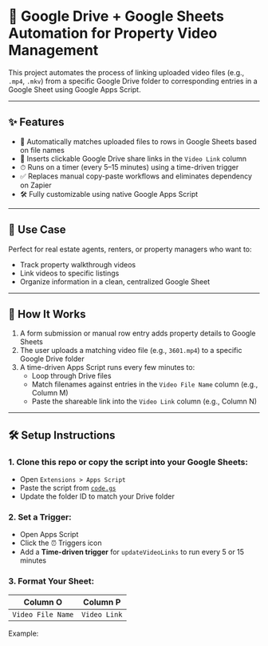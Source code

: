# 🏡 Google Drive + Google Sheets Automation for Property Video Management

This project automates the process of linking uploaded video files (e.g., `.mp4`, `.mkv`) from a specific Google Drive folder to corresponding entries in a Google Sheet using Google Apps Script.

---

## ✨ Features

- 🧠 Automatically matches uploaded files to rows in Google Sheets based on file names
- 🔗 Inserts clickable Google Drive share links in the `Video Link` column
- ⏱ Runs on a timer (every 5–15 minutes) using a time-driven trigger
- ✅ Replaces manual copy-paste workflows and eliminates dependency on Zapier
- 🛠 Fully customizable using native Google Apps Script

---

## 📁 Use Case

Perfect for real estate agents, renters, or property managers who want to:

- Track property walkthrough videos
- Link videos to specific listings
- Organize information in a clean, centralized Google Sheet

---

## 🔧 How It Works

1. A form submission or manual row entry adds property details to Google Sheets
2. The user uploads a matching video file (e.g., `3601.mp4`) to a specific Google Drive folder
3. A time-driven Apps Script runs every few minutes to:
   - Loop through Drive files
   - Match filenames against entries in the `Video File Name` column (e.g., Column M)
   - Paste the shareable link into the `Video Link` column (e.g., Column N)

---

## 🛠 Setup Instructions

### 1. Clone this repo or copy the script into your Google Sheets:
- Open `Extensions > Apps Script`
- Paste the script from [`code.gs`](code.gs)
- Update the folder ID to match your Drive folder

### 2. Set a Trigger:
- Open Apps Script
- Click the ⏰ Triggers icon
- Add a **Time-driven trigger** for `updateVideoLinks` to run every 5 or 15 minutes

### 3. Format Your Sheet:
| Column O         | Column P         |
|------------------|------------------|
| `Video File Name`| `Video Link`     |

Example:
